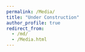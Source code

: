 ```yaml
---
permalink: /Media/
title: "Under Construction"
author_profile: true
redirect_from: 
  - /md/
  - /Media.html
---
```




